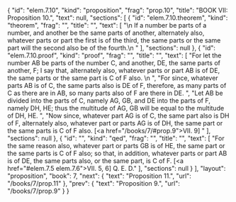 {
  "id": "elem.7.10",
  "kind": "proposition",
  "frag": "prop.10",
  "title": "BOOK VII: Proposition 10.",
  "text": null,
  "sections": [
    {
      "id": "elem.7.10.theorem",
      "kind": "theorem",
      "frag": "",
      "title": "",
      "text": [
        "\n       If a number be parts of a number, and another be the same parts of another, alternately also, whatever parts or part the first is of the third, the same parts or the same part will the second also be of the fourth.\n      "
      ],
      "sections": null
    },
    {
      "id": "elem.7.10.proof",
      "kind": "proof",
      "frag": "",
      "title": "",
      "text": [
        "For let the number AB be parts of the number C, and another, DE, the same parts of another, F; I say that, alternately also, whatever parts or part AB is of DE, the same parts or the same part is C of F also. \n      ",
        "For since, whatever parts AB is of C, the same parts also is DE of F, therefore, as many parts of C as there are in AB, so many parts also of F are there in DE. ",
        "Let AB be divided into the parts of C, namely AG, GB, and DE into the parts of F, namely DH, HE; thus the multitude of AG, GB will be equal to the multitude of DH, HE. ",
        "Now since, whatever part AG is of C, the same part also is DH of F, alternately also, whatever part or parts AG is of DH, the same part or the same parts is C of F also. [<a href=\"/books/7/#prop.9\">VII. 9</a>] "
      ],
      "sections": null
    },
    {
      "id": "",
      "kind": "qed",
      "frag": "",
      "title": "",
      "text": [
        "For the same reason also, whatever part or parts GB is of HE, the same part or the same parts is C of F also; so that, in addition, whatever parts or part AB is of DE, the same parts also, or the same part, is C of F. [<a href=\"#elem.7.5 elem.7.6\">VII. 5, 6</a>] Q. E. D."
      ],
      "sections": null
    }
  ],
  "layout": "proposition",
  "book": 7,
  "next": {
    "text": "Proposition 11.",
    "url": "/books/7/prop.11"
  },
  "prev": {
    "text": "Proposition 9.",
    "url": "/books/7/prop.9"
  }
}
